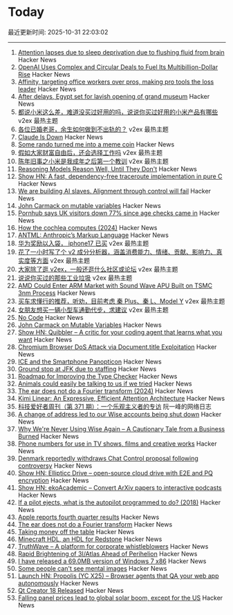# Today

最近更新时间: 2025-10-31 22:03:02

--- 
1. [Attention lapses due to sleep deprivation due to flushing fluid from brain](https://news.mit.edu/2025/your-brain-without-sleep-1029) Hacker News
2. [OpenAI Uses Complex and Circular Deals to Fuel Its Multibillion-Dollar Rise](https://www.nytimes.com/interactive/2025/10/31/technology/openai-fundraising-deals.html) Hacker News
3. [Affinity, targeting office workers over pros, making pro tools the loss leader](https://tedium.co/2025/10/30/canva-affinity-free-loss-leader-strategy/) Hacker News
4. [After delays, Egypt set for lavish opening of grand museum](https://phys.org/news/2025-10-delays-egypt-lavish-grand-museum.html) Hacker News
5. [都说小米这么差，难道没买过好用的吗，说说你买过好用的小米产品有哪些](https://www.v2ex.com/t/1169725) v2ex 最热主题
6. [各位已婚老哥，余生如何做到不出轨的？](https://www.v2ex.com/t/1169696) v2ex 最热主题
7. [Claude Is Down](https://status.claude.com/incidents/s5f75jhwjs6g) Hacker News
8. [Some rando turned me into a meme coin](https://cloudfour.com/thinks/that-time-some-rando-turned-me-into-a-meme-coin/) Hacker News
9. [假如大家财富自由后，还会选择工作吗](https://www.v2ex.com/t/1169585) v2ex 最热主题
10. [陈年旧事之小米是我成年之后第一个教训](https://www.v2ex.com/t/1169572) v2ex 最热主题
11. [Reasoning Models Reason Well, Until They Don't](https://arxiv.org/abs/2510.22371) Hacker News
12. [Show HN: A fast, dependency-free traceroute implementation in pure C](https://github.com/davidesantangelo/fastrace) Hacker News
13. [We are building AI slaves. Alignment through control will fail](https://utopai.substack.com/p/autopoietic-mutualism) Hacker News
14. [John Carmack on mutable variables](https://twitter.com/id_aa_carmack/status/1983593511703474196) Hacker News
15. [Pornhub says UK visitors down 77% since age checks came in](https://www.bbc.com/news/articles/cgkz3m3re1zo) Hacker News
16. [How the cochlea computes (2024)](https://www.dissonances.blog/p/the-ear-does-not-do-a-fourier-transform) Hacker News
17. [ANTML: Anthropic’s Markup Language](https://karashiiro.leaflet.pub/3m4gf7geefs2l) Hacker News
18. [华为奖励以入袋， iphone17 已买](https://www.v2ex.com/t/1169592) v2ex 最热主题
19. [花了一小时写了个 v2 成分分析器，涵盖消费能力、情绪、贡献、影响力、真实度等方面](https://www.v2ex.com/t/1169590) v2ex 最热主题
20. [大家除了逛 v2ex，一般还逛什么社区或论坛](https://www.v2ex.com/t/1169584) v2ex 最热主题
21. [说说你买过的那些工业垃圾](https://www.v2ex.com/t/1169574) v2ex 最热主题
22. [AMD Could Enter ARM Market with Sound Wave APU Built on TSMC 3nm Process](https://www.guru3d.com/story/amd-enters-arm-market-with-sound-wave-apu-built-on-tsmc-3nm-process/) Hacker News
23. [买车求懂行的推荐，听劝，目前考虑 秦 Plus、秦 L、Model Y](https://www.v2ex.com/t/1169581) v2ex 最热主题
24. [女朋友想买一辆小型车通勤代步，求建议](https://www.v2ex.com/t/1169573) v2ex 最热主题
25. [No Code](https://github.com/lemonyte/no-code) Hacker News
26. [John Carmack on Mutable Variables](https://twitter.com/id_aa_carmack/status/1983593511703474196) Hacker News
27. [Show HN: Quibbler – A critic for your coding agent that learns what you want](https://github.com/fulcrumresearch/quibbler) Hacker News
28. [Chromium Browser DoS Attack via Document.title Exploitation](https://github.com/jofpin/brash) Hacker News
29. [ICE and the Smartphone Panopticon](https://www.newyorker.com/culture/infinite-scroll/ice-and-the-smartphone-panopticon) Hacker News
30. [Ground stop at JFK due to staffing](https://www.fly.faa.gov/adv/adv_otherdis?advn=13&adv_date=10312025&facId=JFK&title=ATCSCC%20ADVZY%20013%20JFK/ZNY%2010/31/2025%20CDM%20GROUND%20STOP&titleDate=10/31/2025) Hacker News
31. [Roadmap for Improving the Type Checker](https://forums.swift.org/t/roadmap-for-improving-the-type-checker/82952) Hacker News
32. [Animals could easily be talking to us if we tried](https://evanverma.com/animals-could-easily-be-talking-to-us-if-we-tried) Hacker News
33. [The ear does not do a Fourier transform (2024)](https://www.dissonances.blog/p/the-ear-does-not-do-a-fourier-transform) Hacker News
34. [Kimi Linear: An Expressive, Efficient Attention Architecture](https://github.com/MoonshotAI/Kimi-Linear) Hacker News
35. [科技爱好者周刊（第 371 期）：一个乐观主义者的专访](http://www.ruanyifeng.com/blog/2025/10/weekly-issue-371.html) 阮一峰的网络日志
36. [A change of address led to our Wise accounts being shut down](https://shaun.nz/why-were-never-using-wise-again-a-cautionary-tale-from-a-business-burned/) Hacker News
37. [Why We're Never Using Wise Again – A Cautionary Tale from a Business Burned](https://shaun.nz/why-were-never-using-wise-again-a-cautionary-tale-from-a-business-burned/) Hacker News
38. [Phone numbers for use in TV shows, films and creative works](https://www.acma.gov.au/phone-numbers-use-tv-shows-films-and-creative-works) Hacker News
39. [Denmark reportedly withdraws Chat Control proposal following controversy](https://therecord.media/demark-reportedly-withdraws-chat-control-proposal) Hacker News
40. [Show HN: Ellipticc Drive – open-source cloud drive with E2E and PQ encryption](https://ellipticc.com) Hacker News
41. [Show HN: ekoAcademic – Convert ArXiv papers to interactive podcasts](https://www.wadamczyk.io/projects/ekoacademic/index.html) Hacker News
42. [If a pilot ejects, what is the autopilot programmed to do? (2018)](https://aviation.stackexchange.com/questions/52862/if-a-pilot-ejects-what-is-the-autopilot-programmed-to-do) Hacker News
43. [Apple reports fourth quarter results](https://www.apple.com/newsroom/2025/10/apple-reports-fourth-quarter-results/) Hacker News
44. [The ear does not do a Fourier transform](https://www.dissonances.blog/p/the-ear-does-not-do-a-fourier-transform) Hacker News
45. [Taking money off the table](https://zachholman.com/posts/money-off-the-table) Hacker News
46. [Minecraft HDL, an HDL for Redstone](https://github.com/itsfrank/MinecraftHDL) Hacker News
47. [TruthWave – A platform for corporate whistleblowers](https://www.truthwave.com) Hacker News
48. [Rapid Brightening of 3I/Atlas Ahead of Perihelion](https://arxiv.org/abs/2510.25035) Hacker News
49. [I have released a 69.0MB version of Windows 7 x86](https://twitter.com/XenoPanther/status/1983477707968291075) Hacker News
50. [Some people can't see mental images](https://www.newyorker.com/magazine/2025/11/03/some-people-cant-see-mental-images-the-consequences-are-profound) Hacker News
51. [Launch HN: Propolis (YC X25) – Browser agents that QA your web app autonomously](https://app.propolis.tech/#/launch) Hacker News
52. [Qt Creator 18 Released](https://www.qt.io/blog/qt-creator-18-released) Hacker News
53. [Falling panel prices lead to global solar boom, except for the US](https://arstechnica.com/science/2025/10/theres-a-global-boom-in-solar-except-in-the-united-states/) Hacker News

